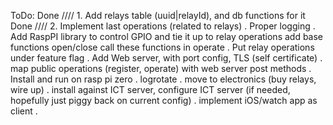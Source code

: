 ToDo:
Done //// 1. Add relays table (uuid|relayId), and db functions for it
Done //// 2. Implement last operations (related to relays)
. Proper logging
. Add RaspPI library to control GPIO and tie it up to relay operations
    add base functions open/close
   call these functions in operate
. Put relay operations under feature flag
. Add Web server, with port config, TLS (self certificate)
. map public operations (register, operate) with web server post methods
. Install and run on rasp pi zero
. logrotate
. move to electronics (buy relays, wire up)
. install against ICT server, configure ICT server (if needed, hopefully just piggy back on current config)
. implement iOS/watch app as client
. 
